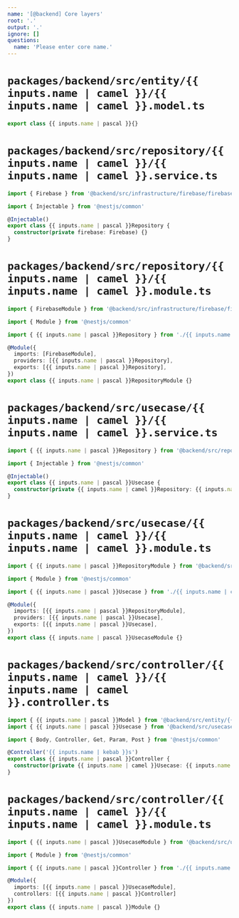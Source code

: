 ```yaml
---
name: '[@backend] Core layers'
root: '.'
output: '.'
ignore: []
questions:
  name: 'Please enter core name.'
---
```


<!-- Entity -->

# `packages/backend/src/entity/{{ inputs.name | camel }}/{{ inputs.name | camel }}.model.ts`

```ts
export class {{ inputs.name | pascal }}{}

```

<!-- Repository -->

# `packages/backend/src/repository/{{ inputs.name | camel }}/{{ inputs.name | camel }}.service.ts`

```ts
import { Firebase } from '@backend/src/infrastructure/firebase/firebase.service'

import { Injectable } from '@nestjs/common'

@Injectable()
export class {{ inputs.name | pascal }}Repository {
  constructor(private firebase: Firebase) {}
}

```

# `packages/backend/src/repository/{{ inputs.name | camel }}/{{ inputs.name | camel }}.module.ts`

```ts
import { FirebaseModule } from '@backend/src/infrastructure/firebase/firebase.module'

import { Module } from '@nestjs/common'

import { {{ inputs.name | pascal }}Repository } from './{{ inputs.name | camel }}.service'

@Module({
  imports: [FirebaseModule],
  providers: [{{ inputs.name | pascal }}Repository],
  exports: [{{ inputs.name | pascal }}Repository],
})
export class {{ inputs.name | pascal }}RepositoryModule {}

```

<!-- Usecase -->

# `packages/backend/src/usecase/{{ inputs.name | camel }}/{{ inputs.name | camel }}.service.ts`

```ts
import { {{ inputs.name | pascal }}Repository } from '@backend/src/repository/{{ inputs.name | camel }}/{{ inputs.name | camel }}.service'

import { Injectable } from '@nestjs/common'

@Injectable()
export class {{ inputs.name | pascal }}Usecase {
  constructor(private {{ inputs.name | camel }}Repository: {{ inputs.name | pascal }}Repository) {}
}

```

# `packages/backend/src/usecase/{{ inputs.name | camel }}/{{ inputs.name | camel }}.module.ts`

```ts
import { {{ inputs.name | pascal }}RepositoryModule } from '@backend/src/repository/{{ inputs.name | camel }}/{{ inputs.name | camel }}.module'

import { Module } from '@nestjs/common'

import { {{ inputs.name | pascal }}Usecase } from './{{ inputs.name | camel }}.service'

@Module({
  imports: [{{ inputs.name | pascal }}RepositoryModule],
  providers: [{{ inputs.name | pascal }}Usecase],
  exports: [{{ inputs.name | pascal }}Usecase],
})
export class {{ inputs.name | pascal }}UsecaseModule {}

```

<!-- Controller -->

# `packages/backend/src/controller/{{ inputs.name | camel }}/{{ inputs.name | camel }}.controller.ts`

```ts
import { {{ inputs.name | pascal }}Model } from '@backend/src/entity/{{ inputs.name | camel }}/{{ inputs.name | camel }}.model'
import { {{ inputs.name | pascal }}Usecase } from '@backend/src/usecase/{{ inputs.name | camel }}/{{ inputs.name | camel }}.service'

import { Body, Controller, Get, Param, Post } from '@nestjs/common'

@Controller('{{ inputs.name | kebab }}s')
export class {{ inputs.name | pascal }}Controller {
  constructor(private {{ inputs.name | camel }}Usecase: {{ inputs.name | pascal }}Usecase) {}
}

```

# `packages/backend/src/controller/{{ inputs.name | camel }}/{{ inputs.name | camel }}.module.ts`

```ts
import { {{ inputs.name | pascal }}UsecaseModule } from '@backend/src/usecase/{{ inputs.name | camel }}/{{ inputs.name | camel }}.module'

import { Module } from '@nestjs/common'

import { {{ inputs.name | pascal }}Controller } from './{{ inputs.name | camel }}.controller'

@Module({
  imports: [{{ inputs.name | pascal }}UsecaseModule],
  controllers: [{{ inputs.name | pascal }}Controller]
})
export class {{ inputs.name | pascal }}Module {}

```
